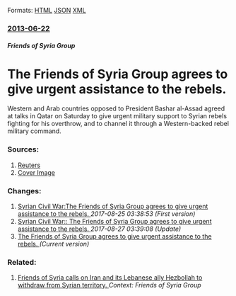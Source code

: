 
Formats: [HTML](/news/2013/06/22/the-friends-of-syria-group-agrees-to-give-urgent-assistance-to-the-rebels.html)  [JSON](/news/2013/06/22/the-friends-of-syria-group-agrees-to-give-urgent-assistance-to-the-rebels.json)  [XML](/news/2013/06/22/the-friends-of-syria-group-agrees-to-give-urgent-assistance-to-the-rebels.xml)  

### [2013-06-22](/news/2013/06/22/index.md)

##### Friends of Syria Group
# The Friends of Syria Group agrees to give urgent assistance to the rebels. 

Western and Arab countries opposed to President Bashar al-Assad agreed at talks in Qatar on Saturday to give urgent military support to Syrian rebels fighting for his overthrow, and to channel it through a Western-backed rebel military command.


### Sources:

1. [Reuters](https://www.reuters.com/article/2013/06/22/us-syria-crisis-statement-idUSBRE95L07Z20130622)
1. [Cover Image](https://s4.reutersmedia.net/resources_v2/images/rcom-default.png)

### Changes:

1. [Syrian Civil War:The Friends of Syria Group agrees to give urgent assistance to the rebels. ](/news/2013/06/22/syrian-civil-war-pthe-friends-of-syria-group-agrees-to-give-urgent-assistance-to-the-rebels.md) _2017-08-25 03:38:53 (First version)_
2. [Syrian Civil War:: The Friends of Syria Group agrees to give urgent assistance to the rebels. ](/news/2013/06/22/syrian-civil-war-the-friends-of-syria-group-agrees-to-give-urgent-assistance-to-the-rebels.md) _2017-08-27 03:39:08 (Update)_
2. [The Friends of Syria Group agrees to give urgent assistance to the rebels. ](/news/2013/06/22/the-friends-of-syria-group-agrees-to-give-urgent-assistance-to-the-rebels.md) _(Current version)_

### Related:

1. [Friends of Syria calls on Iran and its Lebanese ally Hezbollah to withdraw from Syrian territory. ](/news/2013/05/23/friends-of-syria-calls-on-iran-and-its-lebanese-ally-hezbollah-to-withdraw-from-syrian-territory.md) _Context: Friends of Syria Group_
